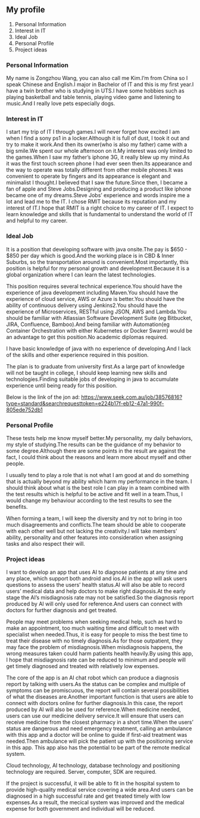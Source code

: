 ## My profile
1. Personal Information
2. Interest in IT
3. Ideal Job
4. Personal Profile
5. Project ideas


### Personal Information
My name is Zongzhou Wang, you can also call me Kim.I’m from China so I speak Chinese and English.I major in Bachelor of IT and this is my first year.I have a twin brother who is studying in UTS.I have some hobbies such as playing basketball and table tennis, playing video game and listening to music.And I really love pets especially dogs.


### Interest in IT
I start my trip of IT I through games.I will never forget how excited I am when I find a sony ps1 in a locker.Although it is full of dust, I took it out and try to make it work.And then its owner(who is also my father) came with a big smile.We spent our whole afternoon on it.My interest was only limited to the games.When I saw my father’s iphone 3G, it really blew up my mind.As it was the first touch screen phone I had ever seen then.Its appearance and the way to operate was totally different from other mobile phones.It was convenient to operate by fingers and its appearance is elegant and minimalist I thought.I believed that I saw the future.Since then, I became a fan of apple and Steve Jobs.Designing and producing a product like iphone became one of my dreams.Steve Jobs’ experience and words inspire me a lot and lead me to the IT. 
I chose RMIT because its reputation and my interest of IT.I hope that RMIT is a right choice to my career of IT.
I expect to learn knowledge and skills that is fundamental to understand the world of IT and helpful to my career.


### Ideal Job
It is a position that developing software with java onsite.The pay is $650 - $850 per day which is good.And the working place is in CBD & Inner Suburbs, so the transportation around is convenient.Most importantly, this position is helpful for my personal growth and development.Because it is a global organization where I can learn the latest technologies.

This position requires several technical experience.You should have the experience of java development including Maven.You should have the experience of cloud service, AWS or Azure is better.You should have the ability of continuous delivery using Jenkins2.You should have the experience of Microservices, RESTful using JSON, AWS and Lambda.You should be familiar with Atlassian Software Development Suite (eg Bitbucket, JIRA, Confluence, Bamboo).And being familiar with Automation(eg Container Orchestration with either Kubernetes or Docker Swarm) would be an advantage to get this position.No academic diplomas required.

I have basic knowledge of java with no experience of developing.And I lack of the skills and other experience required in this position.

The plan is to graduate from university first.As a large part of knowledge will not be taught in college, I should keep learning new skills and technologies.Finding suitable jobs of developing in java to accumulate experience until being ready for this position.

Below is the link of the jon ad:
https://www.seek.com.au/job/38576816?type=standard&searchrequesttoken=e224b17f-eb12-47a1-990f-805ede752db1


### Personal Profile
These tests help me know myself better.My personality, my daily behaviors, my style of studying.The results can be the guidance of my behavior to some degree.Although there are some points in the result are against the fact, I could think about the reasons and learn more about myself and other people.

I usually tend to play a role that is not what I am good at and do something that is actually beyond my ability which harm my performance in the team. I should think about what is the best role I can play in a team combined with the test results which is helpful to be active and fit well in a team.Thus, I would change my behaviour according to the test results to see the benefits.
   
When forming a team, I will keep the diversity and try not to bring in too much disagreements and conflicts.The team should be able to cooperate with each other well but not lacking the creativity.I will take members’ ability, personality and other features into consideration when assigning tasks and also respect their will.


### Project ideas
I want to develop an app that uses AI to diagnose patients at any time and any place, which support both android and ios.AI in the app will ask users questions to assess the users’ health status.AI will also be able to record users’ medical data and help doctors to make right diagnosis.At the early stage the AI’s misdiagnosis rate may not be satisfied.So the diagnosis report produced by AI will only used for reference.And users can connect with doctors for further diagnosis and get treated.

People may meet problems when seeking medical help, such as hard to make an appointment, too much waiting time and difficult to meet with specialist when needed.Thus, it is easy for people to miss the best time to treat their disease with no timely diagnosis.As for those outpatient, they may face the problem of misdiagnosis.When misdiagnosis happens, the wrong measures taken could harm patients health heavily.By using this app, I hope that misdiagnosis rate can be reduced to minimum and people will get timely diagnosed and treated with relatively low expenses.

The core of the app is an AI chat robot which can produce a diagnosis report by talking with users.As the status can be complex and multiple of symptoms can be promiscuous, the report will contain several possibilities of what the diseases are.Another important function is that users are able to connect with doctors online for further diagnosis.In this case, the report produced by AI will also be used for reference.When medicine needed, users can use our medicine delivery service.It will ensure that users can receive medicine from the closest pharmacy in a short time.When the users’ status are dangerous and need emergency treatment, calling an ambulance with this app and a doctor will be online to guide if first-aid treatment was needed.Then ambulance will pick the patient up with the positioning service in this app. This app also has the potential to be part of the remote medical system.

Cloud technology, AI technology, database technology and positioning technology are required.
Server, computer, SDK are required.

If the project is successful, it will be able to fit in the hospital system to provide high-quality medical service covering a wide area.And users can be diagnosed in a high successful rate and get treated timely with low expenses.As a result, the mecical system was improved and the medical expense for both government and individual will be reduced.
